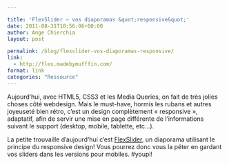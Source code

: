 ```yaml
---

title: 'FlexSlider — vos diaporamas &quot;responsive&quot;'
date: 2011-08-31T18:56:06+00:00
author: Ange Chierchia
layout: post

permalink: /blog/flexslider-vos-diaporamas-responsive/
link:
  - http://flex.madebymufffin.com/
format: link
categories: "Ressource"
---
```

Aujourd&rsquo;hui, avec HTML5, CSS3 et les Media Queries, on fait de très jolies choses côté webdesign. Mais le must-have, hormis les rubans et autres joyeuseté bien rétro, c&rsquo;est un design complètement &laquo;&nbsp;responsive&nbsp;&raquo;, adaptatif, afin de servir une mise en page différente de l&rsquo;informations suivant le support (desktop, mobile, tablette, etc&#8230;).

La petite trouvaille d&rsquo;aujourd&rsquo;hui c&rsquo;est <a href="http://flex.madebymufffin.com/" target="_blank">FlexSlider</a>, un diaporama utilisant le principe du responsive design! Vous pourrez donc vous la péter en gardant vos sliders dans les versions pour mobiles. #youpi!